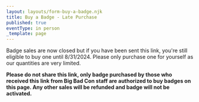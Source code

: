 ```yaml
---
layout: layouts/form-buy-a-badge.njk
title: Buy a Badge - Late Purchase
published: true
eventType: in person
_template: page
---
```


Badge sales are now closed but if you have been sent this link, you're still eligible to buy one until 8/31/2024. Please only purchase one for yourself as our quantities are very limited. 

**Please do not share this link, only badge purchased by those who received this link from Big Bad Con staff are authorized to buy badges on this page. Any other sales will be refunded and badge will not be activated.**
